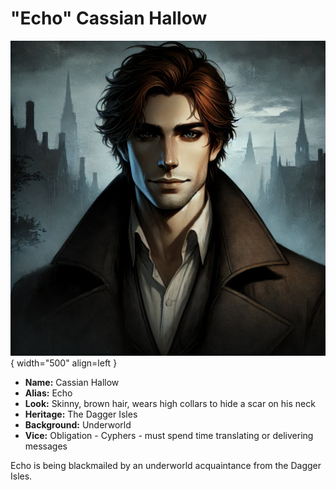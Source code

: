 # "Echo" Cassian Hallow

![Echo Portrait](./echo.webp){ width="500" align=left }

- **Name:** Cassian Hallow
- **Alias:** Echo
- **Look:** Skinny, brown hair, wears high collars to hide a scar on his neck
- **Heritage:** The Dagger Isles
- **Background:** Underworld
- **Vice:** Obligation - Cyphers - must spend time translating or delivering messages

Echo is being blackmailed by an underworld acquaintance from the Dagger Isles.
